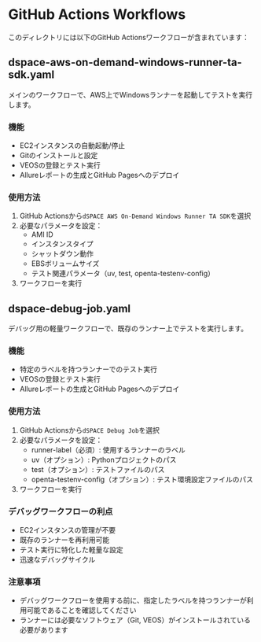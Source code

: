 # GitHub Actions Workflows

このディレクトリには以下のGitHub Actionsワークフローが含まれています：

## dspace-aws-on-demand-windows-runner-ta-sdk.yaml

メインのワークフローで、AWS上でWindowsランナーを起動してテストを実行します。

### 機能
- EC2インスタンスの自動起動/停止
- Gitのインストールと設定
- VEOSの登録とテスト実行
- Allureレポートの生成とGitHub Pagesへのデプロイ

### 使用方法
1. GitHub Actionsから`dSPACE AWS On-Demand Windows Runner TA SDK`を選択
2. 必要なパラメータを設定：
   - AMI ID
   - インスタンスタイプ
   - シャットダウン動作
   - EBSボリュームサイズ
   - テスト関連パラメータ（uv, test, openta-testenv-config）
3. ワークフローを実行

## dspace-debug-job.yaml

デバッグ用の軽量ワークフローで、既存のランナー上でテストを実行します。

### 機能
- 特定のラベルを持つランナーでのテスト実行
- VEOSの登録とテスト実行
- Allureレポートの生成とGitHub Pagesへのデプロイ

### 使用方法
1. GitHub Actionsから`dSPACE Debug Job`を選択
2. 必要なパラメータを設定：
   - runner-label（必須）: 使用するランナーのラベル
   - uv（オプション）: Pythonプロジェクトのパス
   - test（オプション）: テストファイルのパス
   - openta-testenv-config（オプション）: テスト環境設定ファイルのパス
3. ワークフローを実行

### デバッグワークフローの利点
- EC2インスタンスの管理が不要
- 既存のランナーを再利用可能
- テスト実行に特化した軽量な設定
- 迅速なデバッグサイクル

### 注意事項
- デバッグワークフローを使用する前に、指定したラベルを持つランナーが利用可能であることを確認してください
- ランナーには必要なソフトウェア（Git, VEOS）がインストールされている必要があります
